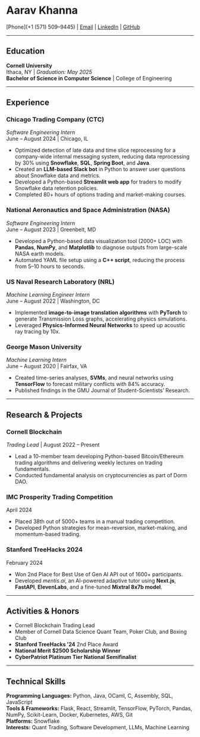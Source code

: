 # Aarav Khanna
[Phone](+1 (571) 509–9445) | [Email](ak2246@cornell.edu) | [LinkedIn](https://www.linkedin.com/in/aarav-khanna-b5100119b/) | [GitHub](https://github.com/aarav-khanna)

---

## Education
**Cornell University**  
Ithaca, NY | *Graduation: May 2025*  
**Bachelor of Science in Computer Science** | College of Engineering

---

## Experience

### **Chicago Trading Company (CTC)**  
*Software Engineering Intern*  
June – August 2024 | Chicago, IL  
- Optimized detection of late data and time slice reprocessing for a company-wide internal messaging system, reducing data reprocessing by 30% using **Snowflake**, **SQL**, **Spring Boot**, and **Java**.  
- Created an **LLM-based Slack bot** in Python to answer user questions about Snowflake data and metrics.  
- Developed a Python-based **Streamlit web app** for traders to modify Snowflake data retention policies.  
- Completed 80+ hours of options trading and market-making courses.  

### **National Aeronautics and Space Administration (NASA)**  
*Software Engineering Intern*  
June – August 2023 | Greenbelt, MD  
- Developed a Python-based data visualization tool (2000+ LOC) with **Pandas**, **NumPy**, and **Matplotlib** to diagnose outputs from large-scale NASA earth models.  
- Automated YAML file setup using a **C++ script**, reducing the process from 5–10 hours to seconds.  

### **US Naval Research Laboratory (NRL)**  
*Machine Learning Engineer Intern*  
June – August 2022 | Washington, DC  
- Implemented **image-to-image translation algorithms** with **PyTorch** to generate Transmission Loss graphs, accelerating physics simulations.  
- Leveraged **Physics-Informed Neural Networks** to speed up acoustic ray tracing by 10x.  

### **George Mason University**  
*Machine Learning Intern*  
June – August 2020 | Fairfax, VA  
- Created time-series analyses, **SVMs**, and neural networks using **TensorFlow** to forecast military conflicts with 84% accuracy.  
- Published findings in the GMU Journal of Student-Scientists’ Research.  

---

## Research & Projects

### **Cornell Blockchain**  
*Trading Lead* | August 2022 – Present  
- Lead a 10-member team developing Python-based Bitcoin/Ethereum trading algorithms and delivering weekly lectures on trading fundamentals.  
- Conducted fundamental analysis on cryptocurrencies as part of Dorm DAO.

### **IMC Prosperity Trading Competition**  
April 2024  
- Placed 38th out of 5000+ teams in a manual trading competition.  
- Developed Python strategies for mean-reversion, market-making, and momentum-based trading.

### **Stanford TreeHacks 2024**  
February 2024  
- Won 2nd Place for Best Use of Gen AI API out of 1600+ participants.  
- Developed *mentis.ai*, an AI-powered adaptive tutor using **Next.js**, **FastAPI**, **ElevenLabs**, and a fine-tuned **Mixtral 8x7b model**.

---

## Activities & Honors
- Cornell Blockchain Trading Lead  
- Member of Cornell Data Science Quant Team, Poker Club, and Boxing Club  
- **Stanford TreeHacks ’24** 2nd Place Award  
- **National Merit $2500 Scholarship Winner**  
- **CyberPatriot Platinum Tier National Semifinalist**  

---

## Technical Skills
**Programming Languages:** Python, Java, OCaml, C, Assembly, SQL, JavaScript  
**Tools & Frameworks:** Flask, React, Streamlit, TensorFlow, PyTorch, Pandas, NumPy, Scikit-Learn, Docker, Kubernetes, AWS, Git  
**Platforms:** Snowflake  
**Interests:** Quant Trading, Software Development, LLMs, Machine Learning
